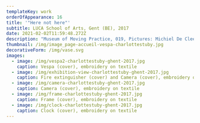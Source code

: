 ```yaml
---
templateKey: work
orderOfAppearance: 16
title: '"Here not here"'
subtitle: LUCA School of Arts, Gent (BE), 2017
date: 2021-02-02T11:59:48.272Z
description: "Museum of Moving Practice, 019, Pictures: Michiel De Cleene, Tom De Visscher "
thumbnail: /img/image_page-accueil-vespa-charlottestuby.jpg
decorativeForm: /img/vase.svg
images:
  - image: /img/vespa2-charlottestuby-ghent-2017.jpg
    caption: Vespa (cover), embroidery on textile
  - image: /img/exhibition-view-charlottestuby-ghent-2017.jpg
    caption: Fire extinguisher (cover) and Camera (cover), embroidery on textile
  - image: /img/camera-charlottestuby-ghent-2017.jpg
    caption: Camera (cover), embroidery on textile
  - image: /img/frame-charlottestuby-ghent-2017.jpg
    caption: Frame (cover), embroidery on textile
  - image: /img/clock-charlottestuby-ghent-2017.jpg
    caption: Clock (cover), embroidery on textile
---
```

